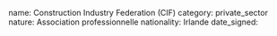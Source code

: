 name: Construction Industry Federation (CIF)
category: private_sector
nature:  Association professionnelle 
nationality: Irlande
date_signed:
    